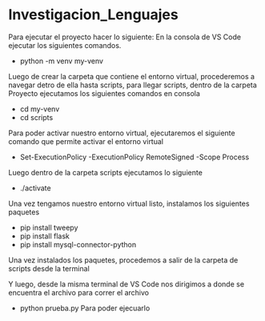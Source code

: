# Investigacion_Lenguajes
Para ejecutar el proyecto hacer lo siguiente:
En la consola de VS Code ejecutar los siguientes comandos.
* python -m venv my-venv

Luego de crear la carpeta que contiene el entorno virtual, procederemos a navegar detro de ella hasta scripts, para llegar scripts, dentro de la carpeta Proyecto ejecutamos los siguientes comandos en consola
* cd my-venv
* cd scripts

Para poder activar nuestro entorno virtual, ejecutaremos el siguiente comando que permite activar el entorno virtual

* Set-ExecutionPolicy -ExecutionPolicy RemoteSigned -Scope Process

Luego dentro de la carpeta scripts ejecutamos lo siguiente

* ./activate

Una vez tengamos nuestro entorno virtual listo, instalamos los siguientes paquetes

* pip install tweepy 
* pip install flask
* pip install mysql-connector-python

Una vez instalados los paquetes, procedemos a salir de la carpeta de scripts desde la terminal

Y luego, desde la misma terminal de VS Code nos dirigimos a donde se encuentra el archivo para correr el archivo

* python prueba.py
Para poder ejecuarlo

